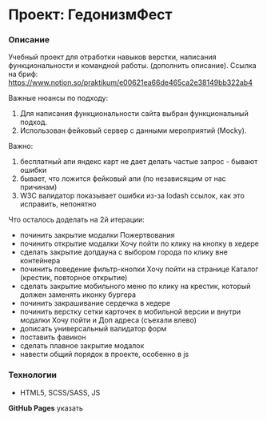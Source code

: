 # Проект: ГедонизмФест

### Описание
Учебный проект для отработки навыков верстки, написания функциональности и командной работы.
(дополнить описание).
Ссылка на бриф: https://www.notion.so/praktikum/e00621ea66de465ca2e38149bb322ab4

Важные нюансы по подходу:
1. Для написания функциональности сайта выбран функциональный подход.
2. Использован фейковый сервер с данными мероприятий (Mocky).

Важно:
1. бесплатный апи яндекс карт не дает делать частые запрос - бывают ошибки
2. бывает, что ложится фейковый апи (по независящим от нас причинам)
3. W3C валидатор показывает ошибки из-за lodash ссылок, как это исправить, непонятно

Что осталось доделать на 2й итерации:
- починить закрытие модалки Пожертвования
- починить открытие модалки Хочу пойти по клику на кнопку в хедере
- сделать закрытие допдауна с выбором города по клику вне контейнера
- починить поведение фильтр-кнопки Хочу пойти на странице Каталог (крестик, повторное открытие)
- сделать закрытие мобильного меню по клику на крестик, который должен заменять иконку бургера
- починить закрашивание сердечка в хедере
- починить верстку сетки карточек в мобильной версии и внутри модалки Хочу пойти и Доп адреса (съехали влево)
- дописать универсальный валидатор форм
- поставить фавикон
- сделать плавное закрытие модалок
- навести общий порядок в проекте, особенно в js

### Технологии
* HTML5, SCSS/SASS, JS

**GitHub Pages**
указать

